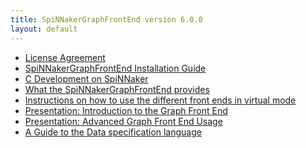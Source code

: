 ```yaml
---
title: SpiNNakerGraphFrontEnd version 6.0.0
layout: default
---
```


* [License Agreement](/common_pages/6.0.0/LicenseAgreement.html)
* [SpiNNakerGraphFrontEnd Installation Guide](SpiNNakerGraphFrontEndInstall.html)
* [C Development on SpiNNaker](/common_pages/6.0.0/CDevelopmentForSpiNNaker.html)
* [What the SpiNNakerGraphFrontEnd provides](SpiNNakerGraphFrontEndSupport.html)
* [Instructions on how to use the different front ends in virtual mode](/common_pages/6.0.0/VirtualMode.html)
* [Presentation: Introduction to the Graph Front End](GFEIntro.pdf)
* [Presentation: Advanced Graph Front End Usage](GFEAdvanced.pdf)
* [A Guide to the Data specification language](/common_pages/6.0.0/DataSpecification.html)

<!--
* [Using new mapping algorithms with different front ends](/common_pages/6.0.0/MappingAlgorithms.html)
-->
